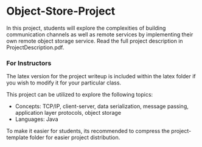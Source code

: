 # Object-Store-Project

In this project, students will explore the complexities of building communication channels as well as remote services by implementing their own remote object storage service. 
Read the full project description in ProjectDescription.pdf.

### For Instructors
The latex version for the project writeup is included within the latex folder if you wish to modify it for your particular class. 

This project can be utilized to  explore the following topics: 
- Concepts: TCP/IP, client-server, data serialization, message passing, application layer protocols, object storage
- Languages: Java

To make it easier for students, its recommended to compress the project-template folder for easier project distribution.
